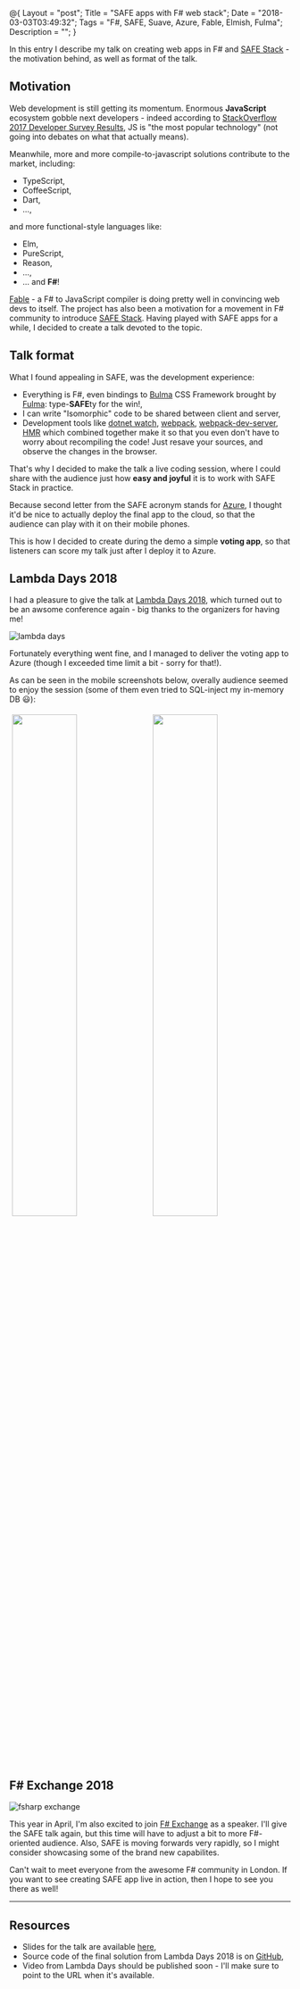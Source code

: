 @{
    Layout = "post";
    Title = "SAFE apps with F# web stack";
    Date = "2018-03-03T03:49:32";
    Tags = "F#, SAFE, Suave, Azure, Fable, Elmish, Fulma";
    Description = "";
}

In this entry I describe my talk on creating web apps in F# and [SAFE Stack](https://safe-stack.github.io) - the motivation behind, as well as format of the talk.

<!--more-->

## Motivation

Web development is still getting its momentum.
Enormous **JavaScript** ecosystem gobble next developers - indeed according to [StackOverflow 2017 Developer Survey Results](https://insights.stackoverflow.com/survey/2017), JS is "the most popular technology" (not going into debates on what that actually means).

Meanwhile, more and more compile-to-javascript solutions contribute to the market, including:

* TypeScript,
* CoffeeScript,
* Dart,
* ...,

and more functional-style languages like:

* Elm,
* PureScript,
* Reason,
* ...,
* ... and **F#**!

[Fable](http://fable.io) - a F# to JavaScript compiler is doing pretty well in convincing web devs to itself.
The project has also been a motivation for a movement in F# community to introduce [SAFE Stack](https://safe-stack.github.io).
Having played with SAFE apps for a while, I decided to create a talk devoted to the topic.

## Talk format

What I found appealing in SAFE, was the development experience: 

* Everything is F#, even bindings to [Bulma](https://bulma.io/) CSS Framework brought by [Fulma](https://github.com/MangelMaxime/Fulma): type-**SAFE**ty for the win!,
* I can write "Isomorphic" code to be shared between client and server,
* Development tools like [dotnet watch](https://github.com/aspnet/DotNetTools), [webpack](https://webpack.js.org/), [webpack-dev-server](https://github.com/webpack/webpack-dev-server), [HMR](https://webpack.js.org/concepts/hot-module-replacement/) which combined together make it so that you even don't have to worry about recompiling the code! Just resave your sources, and observe the changes in the browser.

That's why I decided to make the talk a live coding session, where I could share with the audience just how **easy and joyful** it is to work with SAFE Stack in practice.

Because second letter from the SAFE acronym stands for [Azure](https://azure.microsoft.com), I thought it'd be nice to actually deploy the final app to the cloud, so that the audience can play with it on their mobile phones.

This is how I decided to create during the demo a simple **voting app**, so that listeners can score my talk just after I deploy it to Azure.

## Lambda Days 2018

I had a pleasure to give the talk at [Lambda Days 2018](http://www.lambdadays.org/lambdadays2018), which turned out to be an awsome conference again - big thanks to the organizers for having me!

![lambda days](lambdadays.jpg)

Fortunately everything went fine, and I managed to deliver the voting app to Azure (though I exceeded time limit a bit - sorry for that!).

As can be seen in the mobile screenshots below, overally audience seemed to enjoy the session (some of them even tried to SQL-inject my in-memory DB 😃):

<div>
<img src="lambdadays_results1.jpg" width="48%" style="float:left; padding:5px;" />
<img src="lambdadays_results2.jpg" width="48%" style="padding:5px;" />
</div>



## F# Exchange 2018

![fsharp exchange](fsharp_exchange.png)

This year in April, I'm also excited to join [F# Exchange](https://skillsmatter.com/conferences/9419-f-sharp-exchange-2018) as a speaker.
I'll give the SAFE talk again, but this time will have to adjust a bit to more F#-oriented audience. Also, SAFE is moving forwards very rapidly, so I might consider showcasing some of the brand new capabilites.

Can't wait to meet everyone from the awesome F# community in London. If you want to see creating SAFE app live in action, then I hope to see you there as well!

---

## Resources

* Slides for the talk are available [here](http://theimowski.com/talk-safe-stack),
* Source code of the final solution from Lambda Days 2018 is on [GitHub](https://github.com/theimowski/safe-demo-lambdadays18),
* Video from Lambda Days should be published soon - I'll make sure to point to the URL when it's available.